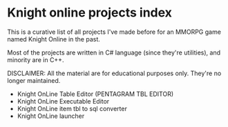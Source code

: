 # Knight online projects index

This is a curative list of all projects I've made before for an MMORPG game named Knight Online in the past.

Most of the projects are written in C# language (since they're utilities), and minority are in C++.

DISCLAIMER: All the material are for educational purposes only. They're no longer maintained.

- Knight OnLine Table Editor (PENTAGRAM TBL EDITOR)
- Knight OnLine Executable Editor
- Knight OnLine item tbl to sql converter
- Knight OnLine launcher
